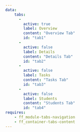 ```yaml
---
data:
    tabs:
      -
        active: true
        label: Overview
        content: "Overview Tab"
        id: "tab1"
      -
        active: false
        label: Details
        content: "Details Tab"
        id: "tab2"
      -
        active: false
        label: Tasks
        content: "Tasks Tab"
        id: "tab3"
      -
        active: false
        label: Students
        content: "Students Tab"
        id: "tab4"
requires:   
    - ff_module-tabs-navigation
    - ff_container-tabs-content
---
```

